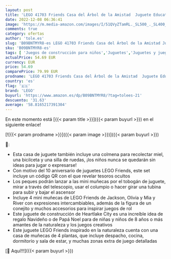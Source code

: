 ```yaml
---
layout: post
title: 'LEGO 41703 Friends Casa del Árbol de la Amistad  Juguete Educativo  Mini Muñecas MIA y River  Ideas Regalos Navidad para Niñas y Niños de 8 Años o Más'
date: 2022-12-08 06:36:41
image: 'https://m.media-amazon.com/images/I/51QVyZTamRL._SL500_._SL400_.jpg'
comments: true
category: ofertas
author: 'tole.es'
slug: 'B09BNTMYR8-es LEGO 41703 Friends Casa del Árbol de la Amistad Juguete...'
sku: 'B09BNTMYR8-es'
tags: [ 'Juegos de construcción para niños','Juguetes','Juguetes y juegos','Sets de construcción','lego','navidad','🇪🇸', ]
actualPrice: 54.69 EUR
currency: EUR
price: 54.69
comparePrice: 79.99 EUR
prodname: 'LEGO 41703 Friends Casa del Árbol de la Amistad  Juguete Educativo  Mini Muñecas MIA y River  Ideas Regalos Navidad para Niñas y Niños de 8 Años o Más'
country: 'es'
flag: '🇪🇸'
brand: 'LEGO'
buyurl: 'https://www.amazon.es/dp/B09BNTMYR8/?tag=tolees-21'
descuento: '31.63'
average: '58.8165217391304'
---
```


En este momento está [{{< param title >}}]({{< param buyurl >}}) en el siguiente enlace!

[![{{< param prodname >}}]({{< param image >}})]({{< param buyurl >}})

🔎:

- Esta casa de juguete también incluye una colmena para recolectar miel, una bicilceta y una silla de ruedas, ¡los niños nunca se quedarán sin ideas para jugar o expresarse!
- Con motivo del 10 aniversario de juguetes LEGO Friends, este set incluye un código QR con el que revelar tesoros ocultos
- Los peques podrán lanzar a las mini muñecas por el tobogán de juguete, mirar a través del telescopio, usar el columpio o hacer girar una tubina para subir y bajar el ascensor
- Incluye 4 mini muñecas de LEGO Friends de Jackson, Olivia y Mia y River con expresiones intercambiables, además de la figura de un conejito y muchos accesorios para inspirar juegos de rol
- Este juguete de construcción de Heartlake City es una increíble idea de regalo Navideño o de Papá Noel para de niñas y niños de 8 años o más amantes de la naturaleza y los juegos creativos
- Este juguete LEGO Friends inspirado en la naturaleza cuenta con una casa de muñecas de 4 plantas, que incluye despacho, cocina, dormitorio y sala de estar, y muchas zonas extra de juego detalladas

[🛒 Aquí!!!]({{< param buyurl >}})
